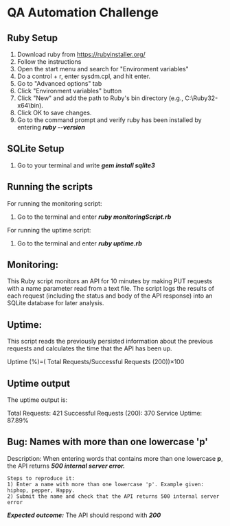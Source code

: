 # QA Automation Challenge

## Ruby Setup

1) Download ruby from https://rubyinstaller.org/
2) Follow the instructions
3) Open the start menu and search for "Environment variables"
4) Do a control + r, enter sysdm.cpl, and hit enter.
5) Go to "Advanced options" tab
6) Click "Environment variables" button
7) Click "New" and add the path to Ruby's bin directory (e.g., C:\Ruby32-x64\bin).
8) Click OK to save changes.
9) Go to the command prompt and verify ruby has been installed by entering ***ruby --version***

## SQLite Setup

1) Go to your terminal and write ***gem install sqlite3***

## Running the scripts

For running the monitoring script:
1) Go to the terminal and enter ***ruby monitoringScript.rb***

For running the uptime script:
1) Go to the terminal and enter ***ruby uptime.rb***
   
## Monitoring:

This Ruby script monitors an API for 10 minutes by making PUT requests with a name parameter read from a text file.
The script logs the results of each request (including the status and body of the API response) into an SQLite database for later analysis.

## Uptime:

This script reads the previously persisted information about the previous requests and calculates the time that the API has been up.

Uptime (%)=( Total Requests/Successful Requests (200))×100

## Uptime output

The uptime output is: 

Total Requests: 421
Successful Requests (200): 370
Service Uptime: 87.89%

## Bug: Names with more than one lowercase 'p'
Description: When entering words that contains more than one lowercase **p**, the API returns ***500 internal server error.***

    Steps to reproduce it:
    1) Enter a name with more than one lowercase 'p'. Example given: hiphop, pepper, Happy.
    2) Submit the name and check that the API returns 500 internal server error

***Expected outcome:*** The API should respond with ***200***
    



